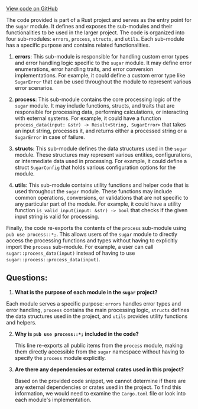 [View code on GitHub](https://github.com/metaplex-foundation/sugar/src/airdrop/mod.rs)

The code provided is part of a Rust project and serves as the entry point for the `sugar` module. It defines and exposes the sub-modules and their functionalities to be used in the larger project. The code is organized into four sub-modules: `errors`, `process`, `structs`, and `utils`. Each sub-module has a specific purpose and contains related functionalities.

1. **errors**: This sub-module is responsible for handling custom error types and error handling logic specific to the `sugar` module. It may define error enumerations, error handling traits, and error conversion implementations. For example, it could define a custom error type like `SugarError` that can be used throughout the module to represent various error scenarios.

2. **process**: This sub-module contains the core processing logic of the `sugar` module. It may include functions, structs, and traits that are responsible for processing data, performing calculations, or interacting with external systems. For example, it could have a function `process_data(input: &str) -> Result<String, SugarError>` that takes an input string, processes it, and returns either a processed string or a `SugarError` in case of failure.

3. **structs**: This sub-module defines the data structures used in the `sugar` module. These structures may represent various entities, configurations, or intermediate data used in processing. For example, it could define a struct `SugarConfig` that holds various configuration options for the module.

4. **utils**: This sub-module contains utility functions and helper code that is used throughout the `sugar` module. These functions may include common operations, conversions, or validations that are not specific to any particular part of the module. For example, it could have a utility function `is_valid_input(input: &str) -> bool` that checks if the given input string is valid for processing.

Finally, the code re-exports the contents of the `process` sub-module using `pub use process::*;`. This allows users of the `sugar` module to directly access the processing functions and types without having to explicitly import the `process` sub-module. For example, a user can call `sugar::process_data(input)` instead of having to use `sugar::process::process_data(input)`.
## Questions: 
 1. **What is the purpose of each module in the `sugar` project?**

   Each module serves a specific purpose: `errors` handles error types and error handling, `process` contains the main processing logic, `structs` defines the data structures used in the project, and `utils` provides utility functions and helpers.

2. **Why is `pub use process::*;` included in the code?**

   This line re-exports all public items from the `process` module, making them directly accessible from the `sugar` namespace without having to specify the `process` module explicitly.

3. **Are there any dependencies or external crates used in this project?**

   Based on the provided code snippet, we cannot determine if there are any external dependencies or crates used in the project. To find this information, we would need to examine the `Cargo.toml` file or look into each module's implementation.